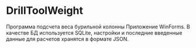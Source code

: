 # DrillToolWeight
Программа подсчета веса бурильной колонны
Приложение WinForms. 
В качестве БД используется SQLite, настройки и последние введенные данные для расчетов хранятся в формате JSON.
